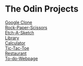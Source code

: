 # The Odin Projects
[Google Clone](https://nerb-visage.github.io/project-odin/js/google-home) \
[Rock-Paper-Scissors](https://nerb-visage.github.io/project-odin/js/rock-paper-scissors)\
[Etch-A-Sketch](https://nerb-visage.github.io/project-odin/js/etch-a-sketch) \
[Library](https://nerb-visage.github.io/project-odin/js/library)\
[Calculator](https://nerb-visage.github.io/project-odin/js/calculator)\
[Tic-Tac-Toe](https://nerb-visage.github.io/project-odin/js/tic-tac)\
[Restaurant](https://nerb-visage.github.io/project-odin/js/restaurant/dist)\
[To-do-Webpage](https://nerb-visage.github.io/project-odin/js/to-do-list/dist)
